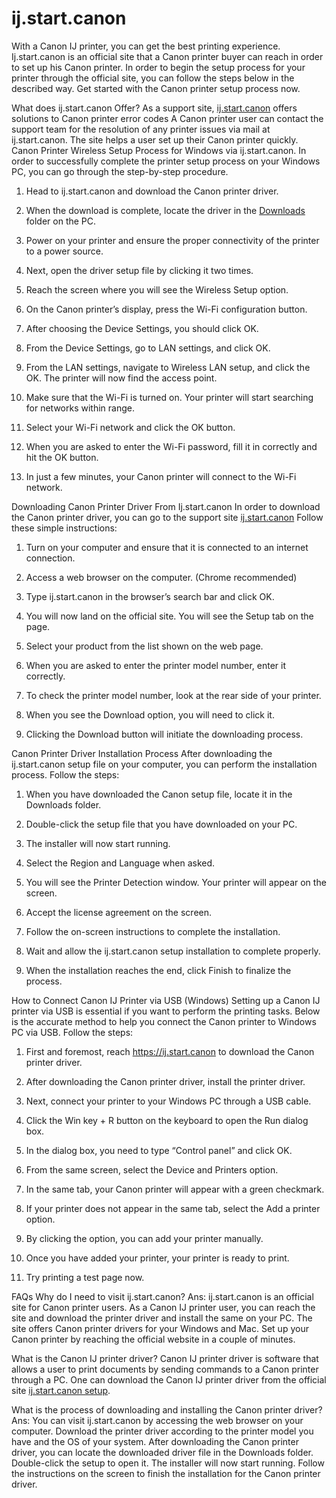 # ij.start.canon
With a Canon IJ printer, you can get the best printing experience. Ij.start.canon is an official site that a Canon printer buyer can reach in order to set up his Canon printer. In order to begin the setup process for your printer through the official site, you can follow the steps below in the described way. Get started with the Canon printer setup process now.

What does ij.start.canon Offer?
As a support site, <a href="https://github.com/ijstartkannon/ijstartkanon">ij.start.canon</a>
 offers solutions to Canon printer error codes
A Canon printer user can contact the support team for the resolution of any printer issues via mail at ij.start.canon.
The site helps a user set up their Canon printer quickly.
Canon Printer Wireless Setup Process for Windows via ij.start.canon.
In order to successfully complete the printer setup process on your Windows PC, you can go through the step-by-step procedure.

1. Head to ij.start.canon and download the Canon printer driver.

2. When the download is complete, locate the driver in the <a href="https://github.com/ijstartkannon/ijstartkanon">Downloads</a>
 folder on the PC.

3. Power on your printer and ensure the proper connectivity of the printer to a power source.

4. Next, open the driver setup file by clicking it two times.

5. Reach the screen where you will see the Wireless Setup option.

6. On the Canon printer’s display, press the Wi-Fi configuration button.

7. After choosing the Device Settings, you should click OK.

8. From the Device Settings, go to LAN settings, and click OK.

9. From the LAN settings, navigate to Wireless LAN setup, and click the OK. The printer will now find the access point.

10. Make sure that the Wi-Fi is turned on. Your printer will start searching for networks within range.

11. Select your Wi-Fi network and click the OK button.

12. When you are asked to enter the Wi-Fi password, fill it in correctly and hit the OK button.

13. In just a few minutes, your Canon printer will connect to the Wi-Fi network.

Downloading Canon Printer Driver From Ij.start.canon
In order to download the Canon printer driver, you can go to the support site <a href="https://github.com/ijstartkannon/ijstartkanon">ij.start.canon</a>
 Follow these simple instructions:

1. Turn on your computer and ensure that it is connected to an internet connection.

2. Access a web browser on the computer. (Chrome recommended)

3. Type ij.start.canon in the browser’s search bar and click OK.

4. You will now land on the official site. You will see the Setup tab on the page.

5. Select your product from the list shown on the web page.

6. When you are asked to enter the printer model number, enter it correctly.

7. To check the printer model number, look at the rear side of your printer.

8. When you see the Download option, you will need to click it.

9. Clicking the Download button will initiate the downloading process.

Canon Printer Driver Installation Process
After downloading the ij.start.canon setup file on your computer, you can perform the installation process. Follow the steps:

1. When you have downloaded the Canon setup file, locate it in the Downloads folder.

2. Double-click the setup file that you have downloaded on your PC.

3. The installer will now start running.

4. Select the Region and Language when asked.

5. You will see the Printer Detection window. Your printer will appear on the screen.

6. Accept the license agreement on the screen.

7. Follow the on-screen instructions to complete the installation.

8. Wait and allow the ij.start.canon setup installation to complete properly.

9. When the installation reaches the end, click Finish to finalize the process.

How to Connect Canon IJ Printer via USB (Windows)
Setting up a Canon IJ printer via USB is essential if you want to perform the printing tasks. Below is the accurate method to help you connect the Canon printer to Windows PC via USB. Follow the steps:

1. First and foremost, reach https://ij.start.canon to download the Canon printer driver.

2. After downloading the Canon printer driver, install the printer driver.

3. Next, connect your printer to your Windows PC through a USB cable.

4. Click the Win key + R button on the keyboard to open the Run dialog box.

5. In the dialog box, you need to type “Control panel” and click OK.

6. From the same screen, select the Device and Printers option.

7. In the same tab, your Canon printer will appear with a green checkmark.

8. If your printer does not appear in the same tab, select the Add a printer option.

9. By clicking the option, you can add your printer manually.

10. Once you have added your printer, your printer is ready to print.

11. Try printing a test page now.

FAQs
Why do I need to visit ij.start.canon?
Ans: ij.start.canon is an official site for Canon printer users. As a Canon IJ printer user, you can reach the site and download the printer driver and install the same on your PC. The site offers Canon printer drivers for your Windows and Mac. Set up your Canon printer by reaching the official website in a couple of minutes.

What is the Canon IJ printer driver?
Canon IJ printer driver is software that allows a user to print documents by sending commands to a Canon printer through a PC. One can download the Canon IJ printer driver from the official site <a href="https://github.com/ijstartkannon/ijstartkanon">ij.start.canon setup</a>.

What is the process of downloading and installing the Canon printer driver?
Ans: You can visit ij.start.canon by accessing the web browser on your computer. Download the printer driver according to the printer model you have and the OS of your system. After downloading the Canon printer driver, you can locate the downloaded driver file in the Downloads folder. Double-click the setup to open it. The installer will now start running. Follow the instructions on the screen to finish the installation for the Canon printer driver.
